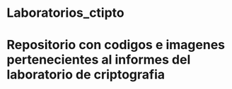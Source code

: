 # Laboratorios_ctipto

# Repositorio con codigos  e imagenes pertenecientes al informes del laboratorio de criptografia

